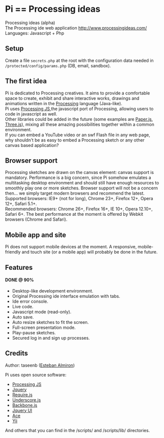 # Pi == Processing ideas

Processing ideas (alpha)  
The Processing ide web application http://www.processingideas.com/  
Languages: Javascript + Php

## Setup

Create a file `secrets.php` at the root with the configuration data needed in `/protected/config/params.php` (DB, email, sandbox).

## The first idea

Pi is dedicated to Processing creatives. It aims to provide a comfortable space to create, exhibit and share interactive works, drawings and animations written in the [Processing](http://processing.org/) language (Java-like).  
Pi uses [Processing JS](http://processingjs.org/),the javascript port of Processing, allowing users to code in javascript as well.  
Other libraries could be added in the future (some examples are [Paper.js](http://paperjs.org/), [Three.js](http://threejs.org/)), mixing all these amazing possibilities together within a common environment.  
If you can embed a YouTube video or an swf Flash file in any web page, why shouldn't be as easy to embed a Processing sketch or any other canvas based application?

## Browser support

Processing sketches are drawn on the canvas element: canvas support is mandatory.
Performance is a big concern, since Pi somehow emulates a multitasking desktop environment and should still have enough resources to smoothly play one or more sketches. Browser support will not be a concern then... we simply target modern browsers and recommend the latest.
Supported browsers: IE9+ (not for long), Chrome 23+, Firefox 12+, Opera 12+, Safari 5.1+.  
Recommended browsers: Chrome 26+, Firefox 16+, IE 10+, Opera 12.10+, Safari 6+.
The best performance at the moment is offered by Webkit browsers (Chrome and Safari).

## Mobile app and site

Pi does not support mobile devices at the moment. A responsive, mobile-friendly and touch site (or a mobile app) will probably be done in the future.

## Features

#### DONE @ 90%

- Desktop-like development environment.
- Original Processing ide interface emulation with tabs.
- Ide error console.
- Live code.
- Javascript mode (read-only).
- Auto save.
- Auto resize sketches to fit the screen.
- Full-screen presentation mode.
- Play-pause sketches.
- Secured log in and sign up processes.

## Credits

Author: taseenb ([Esteban Almiron](http://www.estebanalmiron.com))

Pi uses open source software:

- [Processing JS](http://processingjs.org/)
- [Jquery](http://jquery.com/)
- [Require.js](http://requirejs.org/)
- [Underscore.js](http://underscorejs.org/)
- [Backbone.js](http://backbonejs.org/)
- [Jquery UI](http://jqueryui.com/)
- [Ace](http://ace.ajax.org/)
- [Yii](http://www.yiiframework.com/)

And others that you can find in the /scripts/ and /scripts/lib/ directories.
